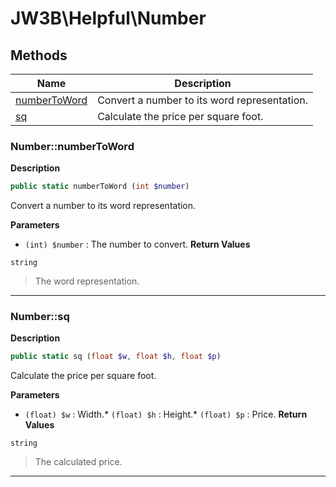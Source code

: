 # JW3B\Helpful\Number
## Methods

| Name | Description |
|------|-------------|
|[numberToWord](#numbernumbertoword)|Convert a number to its word representation.|
|[sq](#numbersq)|Calculate the price per square foot.|




### Number::numberToWord
**Description**

```php
public static numberToWord (int $number)
```

Convert a number to its word representation.

**Parameters**

* `(int) $number`
: The number to convert.
**Return Values**

`string`

> The word representation.


<hr />


### Number::sq
**Description**

```php
public static sq (float $w, float $h, float $p)
```

Calculate the price per square foot.

**Parameters**

* `(float) $w`
: Width.* `(float) $h`
: Height.* `(float) $p`
: Price.
**Return Values**

`string`

> The calculated price.


<hr />

